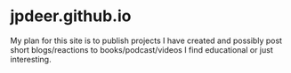 # jpdeer.github.io

My plan for this site is to publish projects I have created and possibly post short blogs/reactions to books/podcast/videos 
I find educational or just interesting.



